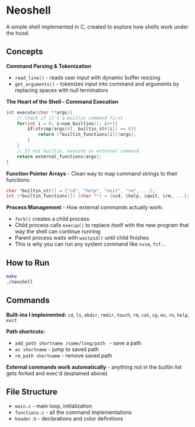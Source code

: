 # Neoshell 

A simple shell implemented in C, created to explore how shells work under the hood.

## Concepts

**Command Parsing & Tokenization**
- `read_line()` - reads user input with dynamic buffer resizing
- `get_arguments()` - tokenizes input into command and arguments by replacing spaces with null terminators

**The Heart of the Shell - Command Execution**
```c
int execute(char **args){
    // Check if it's a builtin command first
    for(int i = 0; i<num_builtins(); i++){
        if(strcmp(args[0], builtin_str[i]) == 0){
            return (*builtin_functions[i])(args);
        }
    }
    // If not builtin, execute as external command
    return external_functions(args);
}
```

**Function Pointer Arrays** - Clean way to map command strings to their functions:
```c
char *builtin_str[] = {"cd", "help", "exit", "rm", ...};
int (*builtin_functions[]) (char **) = {&cd, &help, &quit, &rm, ...};
```

**Process Management** - How external commands actually work:
- `fork()` creates a child process
- Child process calls `execvp()` to replace itself with the new program that way the shell can continue running
- Parent process waits with `waitpid()` until child finishes
- This is why you can run any system command like `nvim`, `fzf`...

## How to Run

```bash
make
./neoshell
```

## Commands

**Built-ins I implemented:**
`cd`, `ls`, `mkdir`, `rmdir`, `touch`, `rm`, `cat`, `cp`, `mv`, `rn`, `help`, `exit`

**Path shortcuts:**
- `add_path shortname /some/long/path ` - save a path
- `ac shortname` - jump to saved path
- `rm_path shortname` - remove saved path

**External commands work automatically** - anything not in the builtin list gets forked and exec'd (explained above)

## File Structure
- `main.c` - main loop, initialization
- `functions.c` - all the command implementations  
- `header.h` - declarations and color definitions


